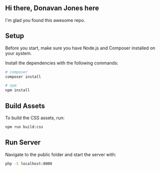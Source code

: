## Hi there, Donavan Jones here

I'm glad you found this awesome repo.

## Setup

Before you start, make sure you have Node.js and Composer installed on your system.

Install the dependencies with the following commands:

```bash
# composer
composer install

# npm
npm install


```

## Build Assets

To build the CSS assets, run:

```bash
npm run build:css
```

## Run Server

Navigate to the public folder and start the server with:

```bash
php -S localhost:8000
```
